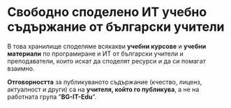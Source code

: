 # Свободно споделено ИТ учебно съдържание от български учители

В това хранилище споделяме всякакви **учебни курсове** и **учебни материали** по програмиране и ИТ от български учители и преподаватели, които искат да споделят ресурси и да си помагат взаимно.

**Отговорността** за публикуваното съдържание (кчество, лиценз, актуалност и други) са на **учителя, който го публикува**, а не на работната група "**BG-IT-Edu**".
